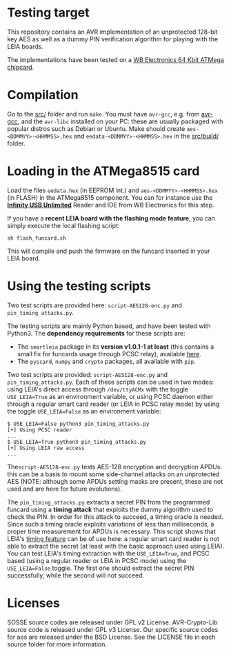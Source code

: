 # Testing target

This repository contains an AVR implementation of an unprotected 128-bit key AES as well as a dummy PIN verification
algorithm for playing with the LEIA boards.

The implementations have been tested on a 
[WB Electronics 64 Kbit ATMega chipcard](http://www.infinityusb.com/default.asp?show=store&ProductGrp=8).

# Compilation

Go to the [src/](src/) folder and run ``make``. You must have `avr-gcc`, e.g. from [avr-gcc](https://gcc.gnu.org/wiki/avr-gcc), and the `avr-libc` installed on your PC: these are usually
packaged with popular distros such as Debian or Ubuntu.
Make should create ``aes-<DDMMYY>-<HHMMSS>.hex`` and ``eedata-<DDMMYY>-<HHMMSS>.hex`` in the [src/build/](src/build/) folder. 


# Loading in the ATMega8515 card

Load the files ``eedata.hex`` (in EEPROM int.) and ``aes-<DDMMYY>-<HHMMSS>.hex`` (in FLASH) in the ATMega8515 component. You can for instance use the [**Infinity USB Unlimited**](http://www.infinityusb.com/default.asp?show=store&ProductID=11) Reader and IDE from WB Electronics for this step.

If you have a **recent LEIA board with the flashing mode feature**, you can simply execute the local flashing script:

```
sh flash_funcard.sh
```
This will compile and push the firmware on the funcard inserted in your LEIA board.

# Using the testing scripts

Two test scripts are provided here: `script-AES128-enc.py` and `pin_timing_attacks.py`.

The testing scripts are mainly Python based, and have been tested with Python3. The **dependency requirements** for these scripts are:

  * The `smartleia` package in its **version v1.0.1-1 at least** (this contains a small fix for funcards usage through PCSC relay), available [here](https://github.com/h2lab/smartleia).
  * The `pyscard`, `numpy` and `crypto` packages, all available with `pip`.

Two test scripts are provided: `script-AES128-enc.py` and `pin_timing_attacks.py`. Each of these scripts can be used in two modes: using LEIA's
direct access through `/dev/ttyACMx` with the toggle `USE_LEIA=True` as an environment variable, or using PCSC daemon either through a regular smart card reader
(or LEIA in PCSC relay mode) by using the toggle `USE_LEIA=False` as an environment variable:

```
$ USE_LEIA=False python3 pin_timing_attacks.py 
[+] Using PCSC reader
...
$ USE_LEIA=True python3 pin_timing_attacks.py 
[+] Using LEIA raw access
...
```


The`script-AES128-enc.py` tests AES-128 encryption and decryption APDUs: this can be a basis to mount some side-channel attacks on an unprotected
AES (NOTE: although some APDUs setting masks are present, these are not used and are here for future evolutions).

The `pin_timing_attacks.py` extracts a secret PIN from the programmed funcard using a **timing attack** that exploits the dummy algorithm
used to check the PIN. In order for this attack to succeed, a timing oracle is needed. Since such a timing oracle exploits variations
of less than milliseconds, a proper time measurement for APDUs is necessary. This script shows that LEIA's [timing feature](https://h2lab.github.io/smartleia.github.io/c/test.html#timers)
can be of use here: a regular smart card reader is not able to extract the secret (at least with the basic approach used using LEIA). You
can test LEIA's timing extraction with the `USE_LEIA=True`, and PCSC based (using a regular reader or LEIA in PCSC mode) using the
`USE_LEIA=False` toggle. The first one should extract the secret PIN successfully, while the second will not succeed.



# Licenses

SOSSE source codes are released under GPL v2 License. AVR-Crypto-Lib source code is released under GPL v3 License.
Our specific source codes for aes are released under the BSD License. See the LICENSE file in each source folder for more information. 


